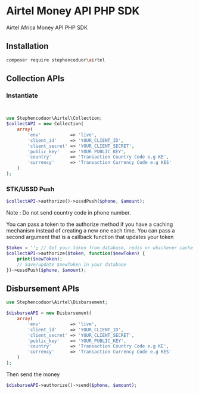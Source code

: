 # Airtel Money API PHP SDK
Airtel Africa Money API PHP SDK

## Installation
```bash
composer require stephencoduor\airtel
```

## Collection APIs
### Instantiate

```php


use Stephencoduor\Airtel\Collection;
$collectAPI = new Collection(
    array(
        'env'           => 'live',
        'client_id'     => 'YOUR_CLIENT_ID',
        'client_secret' => 'YOUR_CLIENT_SECRET',
        'public_key'    => 'YOUR_PUBLIC_KEY',
        'country'       => 'Transaction Country Code e.g KE',
        'currency'      => 'Transaction Currency Code e.g KES'
    )
);
```

### STK/USSD Push
```php
$collectAPI->authorize()->ussdPush($phone, $amount);
```

Note : Do not send country code in phone number.

You can pass a token to the authorize method if you have a caching mechanism instead of creating a new one each time. You can pass a second argument that is a callback function that updates your token

```php
$token = ''; // Get your token from database, redis or whichever cache you use.
$collectAPI->authorize($token, function($newToken) {
    print($newToken);
    // Save/update $newToken in your database
})->ussdPush($phone, $amount);
```

## Disbursement APIs

```php
use Stephencoduor\Airtel\Disbursement;

$disburseAPI = new Disbursement(
    array(
        'env'           => 'live',
        'client_id'     => 'YOUR_CLIENT_ID',
        'client_secret' => 'YOUR_CLIENT_SECRET',
        'public_key'    => 'YOUR_PUBLIC_KEY',
        'country'       => 'Transaction Country Code e.g KE',
        'currency'      => 'Transaction Currency Code e.g KES'
    )
);
```

Then send the money
```php
$disburseAPI->authorize()->send($phone, $amount);
```